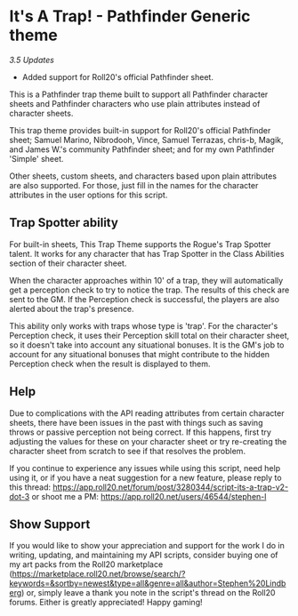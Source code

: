 # It's A Trap! - Pathfinder Generic theme

_3.5 Updates_
* Added support for Roll20's official Pathfinder sheet.

This is a Pathfinder trap theme built to support all Pathfinder character sheets and Pathfinder characters
who use plain attributes instead of character sheets.

This trap theme provides built-in support for Roll20's official Pathfinder sheet; Samuel Marino, Nibrodooh,
Vince, Samuel Terrazas, chris-b, Magik, and James W.'s community Pathfinder sheet; and for
my own Pathfinder 'Simple' sheet.

Other sheets, custom sheets, and characters based upon plain attributes are also supported.
For those, just fill in the names for the character attributes in the user options for
this script.

## Trap Spotter ability

For built-in sheets, This Trap Theme supports the Rogue's Trap Spotter talent. It works for any
character that has Trap Spotter in the Class Abilities section of their
character sheet.

When the character approaches within 10' of a trap, they will
automatically get a perception check to try to notice the trap. The results
of this check are sent to the GM. If the Perception check is successful, the
players are also alerted about the trap's presence.

This ability only works with traps whose type is 'trap'. For the character's
Perception check, it uses their Perception skill total on their character sheet,
so it doesn't take into account any situational bonuses. It is the GM's job
to account for any situational bonuses that might contribute to the hidden
Perception check when the result is displayed to them.

## Help

Due to complications with the API reading attributes from certain character sheets,
there have been issues in the past with things such as saving throws or passive perception
not being correct. If this happens, first try adjusting the values for these on
your character sheet or try re-creating the character sheet from scratch to see
if that resolves the problem.

If you continue to experience any issues while using this script,
need help using it, or if you have a neat suggestion for a new feature, please reply to this thread:
https://app.roll20.net/forum/post/3280344/script-its-a-trap-v2-dot-3
or shoot me a PM:
https://app.roll20.net/users/46544/stephen-l

## Show Support

If you would like to show your appreciation and support for the work I do in writing,
updating, and maintaining my API scripts, consider buying one of my art packs from the Roll20 marketplace (https://marketplace.roll20.net/browse/search/?keywords=&sortby=newest&type=all&genre=all&author=Stephen%20Lindberg)
or, simply leave a thank you note in the script's thread on the Roll20 forums.
Either is greatly appreciated! Happy gaming!
